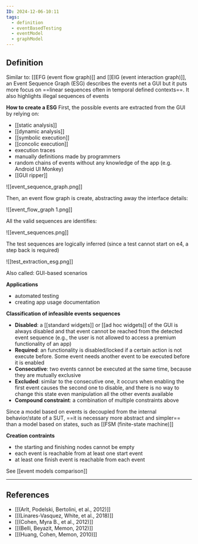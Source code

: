 ```yaml
---
ID: 2024-12-06-10:11
tags:
  - definition
  - eventBasedTesting
  - eventModel
  - graphModel
---
```

## Definition

Similar to:  [[EFG (event flow graph)]] and [[EIG (event interaction graph)]], an Event Sequence Graph (ESG) describes the events net a GUI but it puts more focus on ==linear sequences often in temporal defined contexts==. It also highlights illegal sequences of events 

**How to create a ESG**
First, the possible events are extracted from the GUI by relying on:
- [[static analysis]]
- [[dynamic analysis]]
- [[symbolic execution]]
- [[concolic execution]]
- execution traces
- manually definitions made by programmers
- random chains of events without any knowledge of the app (e.g. Android UI Monkey)
- [[GUI ripper]]

![[event_sequence_graph.png]]

Then, an event flow graph is create, abstracting away the interface details:

![[event_flow_graph 1.png]]

All the valid sequences are identifies:

![[event_sequences.png]]

The test sequences are logically inferred (since a test cannot start on e4, a step back is required)

![[test_extraction_esg.png]]

Also called: GUI-based scenarios

**Applications**
- automated testing
- creating app usage documentation

**Classification of infeasible events sequences**
- **Disabled**: a [[standard widgets]] or [[ad hoc widgets]] of the GUI is always disabled and that event cannot be reached from the detected event sequence (e.g., the user is not allowed to access a premium functionality of an app)
- **Required**: an functionality is disabled/locked if a certain action is not execute before. Some event needs another event to be executed before it is enabled
- **Consecutive**: two events cannot be executed at the same time, because they are mutually exclusive
- **Excluded**: similar to the consecutive one, it occurs when enabling the first event causes the second one to disable, and there is no way to change this state even manipulation all the other events available
- **Compound constraint**: a combination of multiple constraints above

Since a model based on events is decoupled from the internal behavior/state of a SUT, ==it is necessary more abstract and simpler== than a model based on states, such as [[FSM (finite-state machine)]]

**Creation contraints**
- the starting and finishing nodes cannot be empty
- each event is reachable from at least one start event
- at least one finish event is reachable from each event

See [[event models comparison]]

---
## References
- [[(Arlt, Podelski, Bertolini, et al., 2012)]]
- [[(Linares-Vasquez, White, et al., 2018)]]
- [[(Cohen, Myra B., et al., 2012)]]
- [[(Belli, Beyazit, Memon, 2012)]]
- [[(Huang, Cohen, Memon, 2010)]]

